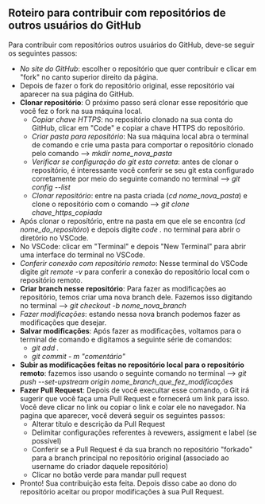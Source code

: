 ## Roteiro para contribuir com repositórios de outros usuários do GitHub

Para contribuir com repositórios outros usuários do GitHub, deve-se seguir os seguintes passos:
- *No site do GitHub*: escolher o repositório que quer contribuir e clicar em "fork" no canto superior direito da página.
- Depois de fazer o fork do repositório original, esse repositório vai aparecer na sua página do GitHub.
- **Clonar repositório**: O próximo passo será clonar esse repositório que você fez o fork na sua máquina local.
    - *Copiar chave HTTPS*: no repositório clonado na sua conta do GitHub, clicar em "Code" e copiar a chave HTTPS do repositório.
    - *Criar pasta para repositório*: Na sua máquina local abra o terminal de comando e crie uma pasta para comportar o repositório clonado pelo comando --> *mkdir nome_nova_pasta*
    - *Verificar se configuração do git esta correta*: antes de clonar o repositório, é interessante você conferir se seu git esta configurado corretamente por meio do seguinte comando no terminal --> *git config --list*
    - *Clonar repositório*: entre na pasta criada (*cd nome_nova_pasta*) e clone o repositório com o comando --> *git clone chave_https_copiada*
- Após clonar o reposítório, entre na pasta em que ele se encontra (*cd nome_do_repositóro*) e depois digite *code .* no terminal para abrir o diretório no VSCode.
- No VSCode: clicar em "Terminal" e depois "New Terminal" para abrir uma interface do terminal no VSCode.
- *Conferir conexão com repositório remoto*: Nesse terminal do VSCode digite *git remote -v* para conferir a conexão do repositório local com o repositório remoto.
- **Criar branch nesse repositório**: Para fazer as modificações ao repositório, temos criar uma nova branch dele. Fazemos isso digitando no terminal -->  *git checkout -b nome_nova_branch*
- *Fazer modificações*: estando nessa nova branch podemos fazer as modificações que desejar.
- **Salvar modificações**: Após fazer as modificações, voltamos para o terminal de comando e digitamos a seguinte série de comandos:
    - *git add .*
    - *git commit - m "comentário"*
- **Subir as modificações feitas no repositório local para o repositório remoto**: fazemos isso usando o seguinte comando no terminal --> *git push --set-upstream origin nome_branch_que_fez_modificações*
- **Fazer Pull Request**: Depois de você execultar esse comando, o Git irá sugerir que você faça uma Pull Request e fornecerá um link para isso. Você deve clicar no link ou copiar o link e colar ele no navegador. Na pagina que aparecer, você deverá seguir os seguintes passos:
    - Alterar título e descrição da Pull Request
    - Delimitar configurações referentes à revewers, assigment e label (se possível)
    - Conferir se a Pull Request é da sua branch no repositório "forkado" para a branch principal no repositório original (associado ao username do criador daquele repositório)
    - Clicar no botão verde para mandar pull request
- Pronto! Sua contribuição esta feita. Depois disso cabe ao dono do repositório aceitar ou propor modificações à sua Pull Request.